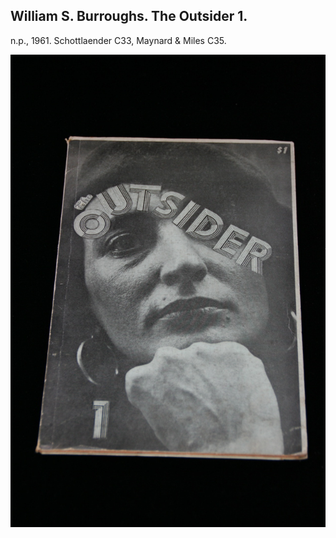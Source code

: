 ## William S. Burroughs. The Outsider 1.

n.p., 1961.  Schottlaender C33, Maynard & Miles C35.

![The Outsider 1](../assets/images/the-outsider-1-1.jpg)
